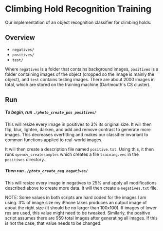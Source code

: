 # Climbing Hold Recognition Training
Our implementation of an object recognition classifier for climbing holds.

## Overview

- `negatives/`
- `positives/`
- `test/`

Where `negatives` is a folder that contains background images, `positives` is a folder containing images of the object (cropped so the image is mainly the object), and `test` contains testing images. There are about 2000 images in total, which are stored on the training machine (Dartmouth's CS cluster).

## Run

##### To begin, run `./photo_create_pos positives/`

This will resize every image in positives to 3% its original size. It will then flip, blur, lighten, darken, and add and remove contrast to generate more images. This decreases overfitting and makes our classifier invariant to common functions applied to real-world images.

It will then create a description file named `positive.txt`. Using this, it then runs `opencv_createsamples` which creates a file `training.vec` in the `positives` directory.

##### Then run `./photo_create_neg negatives/`

This will resize every image in negatives to 25% and apply all modifications described above to create more data. It will then create a `negatives.txt` file.

NOTE: Some values in both scripts are hard coded for the images I am using. 3% of image size my iPhone takes produces an output image of about the right size (it should be no larger than 100x100). If images of lower res are used, this value might need to be tweaked. Similarly, the positive script assumes there are 959 total images after generating all images. If this is not the case, that value needs to be changed.
